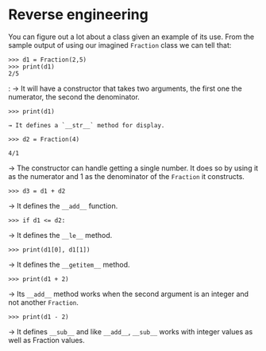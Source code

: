 # Reverse engineering

You can figure out a lot about a class given an example of its use. From
the sample output of using our imagined `Fraction` class we can tell
that:

    >>> d1 = Fraction(2,5)
    >>> print(d1)
    2/5

:   → It will have a constructor that takes two arguments, the first one
    the numerator, the second the denominator.
    

    >>> print(d1)

    → It defines a `__str__` method for display.
    

`>>> d2 = Fraction(4)`

`4/1`

→ The constructor can handle getting a single number. It does so by
    using it as the numerator and 1 as the denominator of
    the `Fraction` it constructs.
    

`>>> d3 = d1 + d2`

→ It defines the `__add__` function.
    

`>>> if d1 <= d2:`

→ It defines the `__le__` method.

`>>> print(d1[0], d1[1])`

→ It defines the `__getitem__` method.

`>>> print(d1 + 2)`

→ Its `__add__` method works when the second argument is an integer
    and not another `Fraction`.

`>>> print(d1 - 2)`

→ It defines `__sub__` and like `__add__`, `__sub__` works with
    integer values as well as Fraction values.
